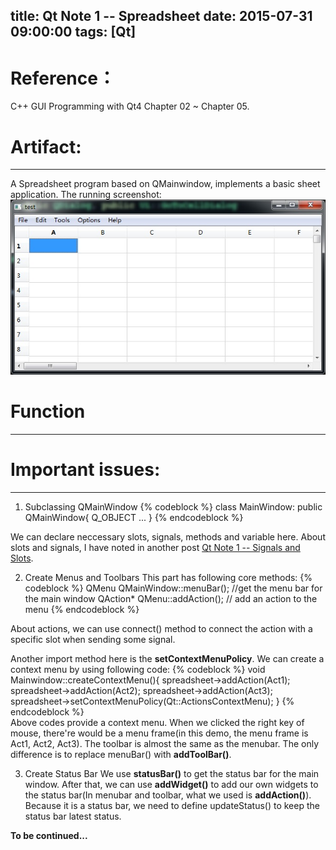 title: Qt Note 1 -- Spreadsheet
date: 2015-07-31 09:00:00
tags: [Qt]
---

# Reference：

C++ GUI Programming with Qt4 Chapter 02 ~ Chapter 05.

# Artifact:
---
A Spreadsheet program based on QMainwindow, implements a basic sheet application.
The running screenshot:
![SpreadSheet](/img/SpreadSheet.jpg)

# Function
---

# Important issues:
---
1. Subclassing QMainWindow
{% codeblock %}	
	class MainWindow: public QMainWindow{
		Q_OBJECT
		...
	}
{% endcodeblock %}	

We can declare neccessary slots, signals, methods and variable here. About slots and signals, I have noted in another post [Qt Note 1 -- Signals and Slots](http://sulxxy.github.io/2015/07/31/Qt_Slot_and_Signal/).

2. Create Menus and Toolbars
This part has following core methods: 
{% codeblock %}	
	QMenu QMainWindow::menuBar(); //get the menu bar for the main window
	QAction* QMenu::addAction(); // add an action to the menu
{% endcodeblock %}	

About actions, we can use connect() method to connect the action with a specific slot when sending some signal.

Another import method here is the **setContextMenuPolicy**. We can create a context menu by using following code:
{% codeblock %}	
	void Mainwindow::createContextMenu(){
		spreadsheet->addAction(Act1);
		spreadsheet->addAction(Act2);
		spreadsheet->addAction(Act3);
		spreadsheet->setContextMenuPolicy(Qt::ActionsContextMenu);
	}
{% endcodeblock %}	
Above codes provide a context menu. When we clicked the right key of mouse, there're would be a menu frame(in this demo, the menu frame is Act1, Act2, Act3).
The toolbar is almost the same as the menubar. The only difference is to replace menuBar() with **addToolBar()**. 

3. Create Status Bar
We use **statusBar()** to get the status bar for the main window. After that, we can use **addWidget()** to add our own widgets to the status bar(In menubar and toolbar, what we used is **addAction()**). Because it is a status bar, we need to define updateStatus() to keep the status bar latest status.

**To be continued...**
